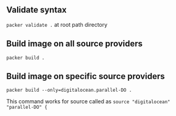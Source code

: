 ## Validate syntax
`packer validate .` at root path directory

## Build image on all source providers
`packer build .`

## Build image on specific source providers
`packer build --only=digitalocean.parallel-DO .`

This command works for source called as `source "digitalocean" "parallel-DO" {`